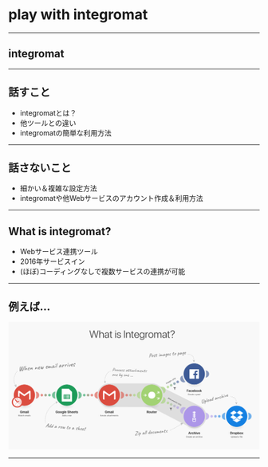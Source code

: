 # play with integromat

---

## integromat

---

## 話すこと

- integromatとは？
- 他ツールとの違い
- integromatの簡単な利用方法

---

## 話さないこと

- 細かい＆複雑な設定方法
- integromatや他Webサービスのアカウント作成＆利用方法

---

## What is integromat?

- Webサービス連携ツール
- 2016年サービスイン
- (ほぼ)コーディングなしで複数サービスの連携が可能

---

## 例えば...

![what_is_integromat](images/what_is_integromat.png)


---

